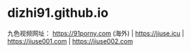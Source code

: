 # dizhi91.github.io
九色视频网址：
https://91porny.com (海外) | 
https://jiuse.icu | 
https://jiuse001.com | 
https://jiuse002.com
